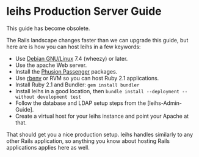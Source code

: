 # leihs Production Server Guide


This guide has become obsolete.

The Rails landscape changes faster than we can upgrade this guide, but here are is how you can host leihs in a few keywords:

  * Use [Debian GNU/Linux](http://www.debian.org) 7.4 (wheezy) or later.
  * Use the apache Web server.
  * Install the [Phusion Passenger](http://modrails.com) packages.
  * Use [rbenv](https://github.com/sstephenson/rbenv) or RVM so you can host Ruby 2.1 applications.
  * Install Ruby 2.1 and Bundler: ```gem install bundler```
  * Install leihs in a good location, then ```bundle install --deployment --without development test```
  * Follow the database and LDAP setup steps from the [leihs-Admin-Guide].
  * Create a virtual host for your leihs instance and point your Apache at that.

That should get you a nice production setup. leihs handles similarly to any other Rails application, so anything you know about hosting Rails applications applies here as well.

